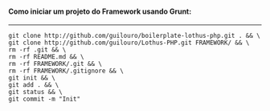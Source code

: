 #### Como iniciar um projeto do Framework usando Grunt:
---
```shell
git clone http://github.com/guilouro/boilerplate-lothus-php.git . && \
git clone http://github.com/guilouro/Lothus-PHP.git FRAMEWORK/ && \
rm -rf .git && \
rm -rf README.md && \
rm -rf FRAMEWORK/.git && \
rm -rf FRAMEWORK/.gitignore && \
git init && \
git add . && \
git status && \
git commit -m "Init"
```
